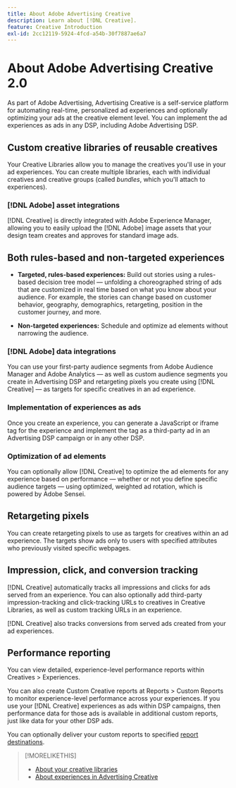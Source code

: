 ```yaml
---
title: About Adobe Advertising Creative
description: Learn about [!DNL Creative].
feature: Creative Introduction
exl-id: 2cc12119-5924-4fcd-a54b-30f7887ae6a7
---
```

# About Adobe Advertising Creative 2.0

<!-- verify all and rewrite to include new stuff -->

As part of Adobe Advertising, Advertising Creative is a self-service platform for automating real-time, personalized ad experiences and optionally optimizing your ads at the creative element level.<!-- Verify --> You can implement the ad experiences as ads in any DSP, including Adobe Advertising DSP.

## Custom creative libraries of reusable creatives

Your Creative Libraries allow you to manage the creatives you'll use in your ad experiences. You can create multiple libraries, each with individual creatives and creative groups (called *bundles*, which you'll attach to experiences).

### [!DNL Adobe] asset integrations

[!DNL Creative] is directly integrated with Adobe Experience Manager, allowing you to easily upload the [!DNL Adobe] image assets that your design team creates and approves for standard image ads.

## Both rules-based and non-targeted experiences

* **Targeted, rules-based experiences:** Build out stories using a rules-based decision tree model &mdash; unfolding a choreographed string of ads that are customized in real time based on what you know about your audience. For example, the stories can change based on customer behavior, geography, demographics, retargeting, position in the customer journey, and more.

* **Non-targeted experiences:** Schedule and optimize ad elements without narrowing the audience.

### [!DNL Adobe] data integrations

You can use your first-party audience segments from Adobe Audience Manager and Adobe Analytics &mdash; as well as custom audience segments you create in Advertising DSP and retargeting pixels you create using [!DNL Creative] &mdash; as targets for specific creatives in an ad experience. <!-- Advertiser should be able to target all segments that are available in DSP for targeting -->

### Implementation of experiences as ads

Once you create an experience, you can generate a JavaScript or iframe tag for the experience and implement the tag as a third-party ad in an Advertising DSP campaign or in any other DSP.

### Optimization of ad elements

You can optionally allow [!DNL Creative] to optimize the ad elements for any experience based on performance &mdash; whether or not you define specific audience targets &mdash; using optimized, weighted ad rotation, which is powered by Adobe Sensei.

<!--
[!DNL Creative] serves first-party ads and triggers third-party ads for the experience based on the specified targeting (when applicable), scheduling, ad rotation, and optimization goal options 
-->

## Retargeting pixels

You can create retargeting pixels to use as targets for creatives within an ad experience. The targets show ads only to users with specified attributes who previously visited specific webpages.

## Impression, click, and conversion tracking

[!DNL Creative] automatically tracks all impressions and clicks for ads served from an experience. You can also optionally add third-party impression-tracking and click-tracking URLs to creatives in Creative Libraries, as well as custom tracking URLs in an experience.

[!DNL Creative] also tracks conversions from served ads created from your ad experiences.<!-- Verify wording; anything important to add here? We do track them for all users, right? Or is it optional?  -->

<!--
 [Don't need to mention] When an ad is served, the DSP that buys the ad first tracks the impression, and then passes the impression information to [!DNL Creative]. [!DNL Creative] first tracks a click on an ad, and it then passes the click information
to the DSP.
-->

## Performance reporting

You can view detailed, experience-level performance reports within Creatives > Experiences.

You can also create Custom Creative reports at Reports > Custom Reports to monitor experience-level performance across your experiences. If you use your [!DNL Creative] experiences as ads within DSP campaigns, then performance data for those ads is available in additional custom reports, just like data for your other DSP ads. <!-- Verify that [!DNL Creative] users have access to ALL other reports. -->

You can optionally deliver your custom reports to specified [report destinations](/help/dsp/reports/report-destinations/report-destination-about.md).

<!--
>* [Overview of implementing Adobe Advertising Creative](/help/creative/introduction/implementation-overview.md)
>* [How the user interface is organized](/help/creative/introduction/ui.md)
-->

>[!MORELIKETHIS]
>
>* [About your creative libraries](/help/creative/creative-libraries/creative-libraries-about.md)
>* [About experiences in Advertising Creative](/help/creative/experiences/experience-about.md)
